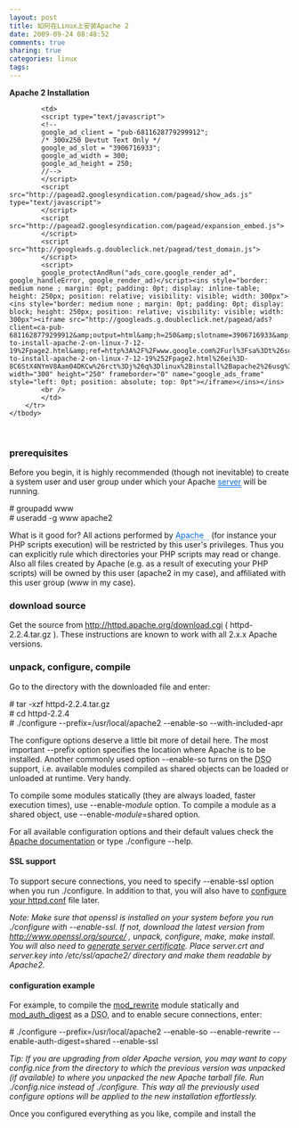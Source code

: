 ```yaml
---
layout: post
title: 如何在Linux上安装Apache 2
date: 2009-09-24 08:48:52
comments: true
sharing: true
categories: linux
tags: 
---
```


<strong>Apache 2 Installation</strong>
<table border="0" align="right">
	<tbody>
		<tr>
			 
			<td> 
			<script type="text/javascript">
			<!--
			google_ad_client = "pub-6811628779299912";
			/* 300x250 Devtut Text Only */
			google_ad_slot = "3906716933";
			google_ad_width = 300;
			google_ad_height = 250;
			//-->
			</script>
			<script src="http://pagead2.googlesyndication.com/pagead/show_ads.js" type="text/javascript">
			</script>
			<script src="http://pagead2.googlesyndication.com/pagead/expansion_embed.js">
			</script>
			<script src="http://googleads.g.doubleclick.net/pagead/test_domain.js">
			</script>
			<script>
			google_protectAndRun("ads_core.google_render_ad", google_handleError, google_render_ad)</script><ins style="border: medium none ; margin: 0pt; padding: 0pt; display: inline-table; height: 250px; position: relative; visibility: visible; width: 300px"><ins style="border: medium none ; margin: 0pt; padding: 0pt; display: block; height: 250px; position: relative; visibility: visible; width: 300px"><iframe src="http://googleads.g.doubleclick.net/pagead/ads?client=ca-pub-6811628779299912&amp;output=html&amp;h=250&amp;slotname=3906716933&amp;w=300&amp;lmt=1253753088&amp;flash=10.0.22&amp;url=http%3A%2F%2Fwww.developertutorials.com%2Ftutorials%2Flinux%2Fhow-to-install-apache-2-on-linux-7-12-19%2Fpage2.html&amp;ref=http%3A%2F%2Fwww.google.com%2Furl%3Fsa%3Dt%26source%3Dweb%26ct%3Dres%26cd%3D2%26url%3Dhttp%253A%252F%252Fwww.developertutorials.com%252Ftutorials%252Flinux%252Fhow-to-install-apache-2-on-linux-7-12-19%252Fpage2.html%26ei%3D-8C6StX4NYmV8Aam04DKCw%26rct%3Dj%26q%3Dlinux%2Binstall%2Bapache2%26usg%3DAFQjCNHgNOogLoN0IRLaeG9S_OmAOJIYtA&amp;dt=1253753088464&amp;correlator=1253753088467&amp;frm=0&amp;ga_vid=1597959829.1253753089&amp;ga_sid=1253753089&amp;ga_hid=1380721164&amp;ga_fc=0&amp;u_tz=480&amp;u_his=1&amp;u_java=1&amp;u_h=800&amp;u_w=1280&amp;u_ah=733&amp;u_aw=1280&amp;u_cd=24&amp;u_nplug=9&amp;u_nmime=111&amp;biw=1167&amp;bih=571&amp;fu=0&amp;ifi=1&amp;dtd=94&amp;xpc=VDGzTRTtwn&amp;p=http%3A//www.developertutorials.com" width="300" height="250" frameborder="0" name="google_ads_frame" style="left: 0pt; position: absolute; top: 0pt"></iframe></ins></ins>
			<br />
			</td>
		</tr>
	</tbody>
</table>
<br />
<h3>prerequisites</h3>
<p>
Before you begin, it is highly recommended
(though not inevitable) to create a system user and user group under
which your Apache <a style="border-bottom: 0.075em solid #0066e3 ! important; font-weight: normal ! important; font-size: 100% ! important; text-decoration: underline ! important; padding-bottom: 1px ! important; color: #0066e3 ! important; background-color: transparent ! important; background-image: none; padding-top: 0pt; padding-right: 0pt; padding-left: 0pt" href="http://www.developertutorials.com/tutorials/linux/how-to-install-apache-2-on-linux-7-12-19/page2.html#" target="_blank" class="iAs">server</a> will be running.
</p>
# groupadd www <br />
# useradd -g www apache2   
<p>
What
is it good for? All actions performed by <a style="border-bottom: 1px dotted #0066e3 ! important; font-weight: normal ! important; font-size: 100% ! important; text-decoration: none ! important; padding-bottom: 0px ! important; color: #0066e3 ! important; background-color: transparent ! important; background-image: none; padding-top: 0pt; padding-right: 0pt; padding-left: 0pt" href="http://www.developertutorials.com/tutorials/linux/how-to-install-apache-2-on-linux-7-12-19/page2.html#" target="_blank" class="iAs">Apache<img style="border: 0pt none ; margin: 0pt; padding: 0pt; display: inline ! important; height: 10px; width: 10px; position: relative; top: 1px; left: 1px; float: none" src="http://images.intellitxt.com/ast/adTypes/2.gif" alt="" /></a> (for instance your PHP
scripts execution) will be restricted by this user&#39;s privileges. Thus
you can explicitly rule which directories your PHP scripts may read or
change. Also all files created by Apache (e.g. as a result of executing
your PHP scripts) will be owned by this user (apache2 in my case), and
affiliated with this user group (www in my case).
</p>
<h3>download source </h3>
<p>
Get the source from <a href="http://httpd.apache.org/download.cgi" target="_blank" class="external">http://httpd.apache.org/download.cgi</a>   ( <span class="dirPath">httpd-2.2.4.tar.gz</span>  ). These instructions are known to work with all 2.x.x Apache versions. 
</p>
<h3>unpack, configure, compile </h3>
<p>
Go to the directory with the downloaded file and enter:
</p>
# tar -xzf httpd-2.2.4.tar.gz <br />
# cd httpd-2.2.4 <br />
# ./configure --prefix=/usr/local/apache2 --enable-so --with-included-apr 
<p>
The configure options deserve a little bit more of detail here. The most important --prefix option specifies the location where Apache is to be installed. Another commonly used option --enable-so turns on the <acronym title="Dynamic Shared Object">DSO</acronym> support, i.e. available modules  compiled as shared objects can be loaded or unloaded at runtime. Very handy.
</p>
<p>
To compile some modules statically (they are always loaded, faster execution times), use --enable-<em>module</em> option. To compile a module as a shared object, use --enable-<em>module</em>=shared option.
</p>
<p>
For all available configuration options and their default values check the <a href="http://httpd.apache.org/docs-2.2/programs/configure.html#configurationoptions" target="_blank" title="Apache - Configuration options" class="external">Apache documentation</a> or type ./configure --help.
</p>
<h4>SSL support</h4>
<p>
To support secure connections, you need to specify --enable-ssl option when you run ./configure. In addition to that, you will also have to <a href="http://laffers.net/howtos/howto-install-apache#edit_httpd_conf_for_ssl" target="_blank">configure your httpd.conf</a> file later. 
</p>
<p>
<em>Note: Make sure that openssl is installed on your system before you run ./configure with --enable-ssl. If not, download the latest version from <a href="http://www.openssl.org/source/" target="_blank" class="external">http://www.openssl.org/source/</a> , unpack, configure, make, make install. You will also need to <a href="http://www.google.com/search?hl=en&amp;q=howto+generate+ssl+certificate&amp;btnG=Google+Search" target="_blank" class="external">generate server certificate</a>. Place <span class="dirPath">server.crt</span> and <span class="dirPath">server.key</span> into <span class="dirPath">/etc/ssl/apache2/ </span>directory and make them readable by Apache2. </em>
</p>
<h4>configuration example</h4>
<p>
 For example, to compile the <a href="http://httpd.apache.org/docs-2.0/mod/mod_rewrite.html" target="_blank" class="external">mod_rewrite</a> module statically and <a href="http://httpd.apache.org/docs-2.0/mod/mod_auth_digest.html" class="external">mod_auth_digest</a> as a <acronym title="Dynamic Shared Object">DSO</acronym>, and to enable secure connections, enter:
</p>
# ./configure --prefix=/usr/local/apache2 --enable-so --enable-rewrite --enable-auth-digest=shared --enable-ssl
<p>
<em>Tip: If you are upgrading from older Apache version, you may want to copy <span class="dirPath">config.nice</span>
from the directory to which the previous version was unpacked (if
available) to where you unpacked the new Apache tarball file. Run ./config.nice instead of</em><em> ./configure. This way all the previously used configure options will be applied to the new installation effortlessly.</em>
</p>
<p>
Once you configured everything as you like, compile and install the <a style="border-bottom: 0.075em solid #0066e3 ! important; font-weight: normal ! important; font-size: 100% ! important; text-decoration: underline ! important; padding-bottom: 1px ! important; color: #0066e3 ! important; background-color: transparent ! important; background-image: none; padding-top: 0pt; padding-right: 0pt; padding-l